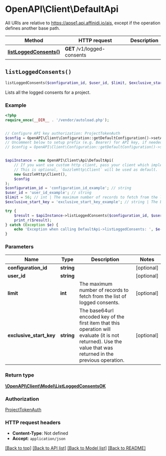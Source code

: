 # OpenAPI\Client\DefaultApi

All URIs are relative to https://apse1.api.affinidi.io/ais, except if the operation defines another base path.

| Method                                                       | HTTP request                | Description |
| ------------------------------------------------------------ | --------------------------- | ----------- |
| [**listLoggedConsents()**](DefaultApi.md#listLoggedConsents) | **GET** /v1/logged-consents |             |

## `listLoggedConsents()`

```php
listLoggedConsents($configuration_id, $user_id, $limit, $exclusive_start_key): \OpenAPI\Client\Model\ListLoggedConsentsOK
```

Lists all the logged consents for a project.

### Example

```php
<?php
require_once(__DIR__ . '/vendor/autoload.php');


// Configure API key authorization: ProjectTokenAuth
$config = OpenAPI\Client\Configuration::getDefaultConfiguration()->setApiKey('authorization', 'YOUR_API_KEY');
// Uncomment below to setup prefix (e.g. Bearer) for API key, if needed
// $config = OpenAPI\Client\Configuration::getDefaultConfiguration()->setApiKeyPrefix('authorization', 'Bearer');


$apiInstance = new OpenAPI\Client\Api\DefaultApi(
    // If you want use custom http client, pass your client which implements `GuzzleHttp\ClientInterface`.
    // This is optional, `GuzzleHttp\Client` will be used as default.
    new GuzzleHttp\Client(),
    $config
);
$configuration_id = 'configuration_id_example'; // string
$user_id = 'user_id_example'; // string
$limit = 56; // int | The maximum number of records to fetch from the list of logged consents.
$exclusive_start_key = 'exclusive_start_key_example'; // string | The base64url encoded key of the first item that this operation will evaluate (it is not returned). Use the value that was returned in the previous operation.

try {
    $result = $apiInstance->listLoggedConsents($configuration_id, $user_id, $limit, $exclusive_start_key);
    print_r($result);
} catch (Exception $e) {
    echo 'Exception when calling DefaultApi->listLoggedConsents: ', $e->getMessage(), PHP_EOL;
}
```

### Parameters

| Name                    | Type       | Description                                                                                                                                                    | Notes      |
| ----------------------- | ---------- | -------------------------------------------------------------------------------------------------------------------------------------------------------------- | ---------- |
| **configuration_id**    | **string** |                                                                                                                                                                | [optional] |
| **user_id**             | **string** |                                                                                                                                                                | [optional] |
| **limit**               | **int**    | The maximum number of records to fetch from the list of logged consents.                                                                                       | [optional] |
| **exclusive_start_key** | **string** | The base64url encoded key of the first item that this operation will evaluate (it is not returned). Use the value that was returned in the previous operation. | [optional] |

### Return type

[**\OpenAPI\Client\Model\ListLoggedConsentsOK**](../Model/ListLoggedConsentsOK.md)

### Authorization

[ProjectTokenAuth](../../README.md#ProjectTokenAuth)

### HTTP request headers

- **Content-Type**: Not defined
- **Accept**: `application/json`

[[Back to top]](#) [[Back to API list]](../../README.md#endpoints)
[[Back to Model list]](../../README.md#models)
[[Back to README]](../../README.md)
